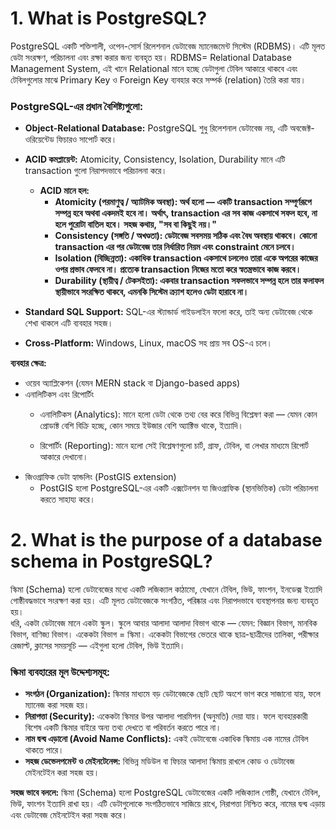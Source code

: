# 1. What is PostgreSQL?
PostgreSQL  একটি শক্তিশালী, ওপেন-সোর্স রিলেশনাল ডেটাবেজ ম্যানেজমেন্ট সিস্টেম (RDBMS)। এটি মূলত ডেটা সংরক্ষণ, পরিচালনা এবং রক্ষা করার জন্য ব্যবহৃত হয়।
RDBMS= Relational Database Management System,
এই খানে Relational মানে হচ্ছে ডেটাগুলা টেবিল আকারে থাকবে এবং টেবিলগুলোর  মাঝে Primary Key ও Foreign Key ব্যবহার করে সম্পর্ক (relation) তৈরি করা যায়।

### **PostgreSQL-এর প্রধান বৈশিষ্ট্যগুলো:**
* **Object-Relational Database:** PostgreSQL শুধু রিলেশনাল ডেটাবেজ নয়, এটি অবজেক্ট-ওরিয়েন্টেড ফিচারও সাপোর্ট করে।  
 * **ACID কমপ্লায়েন্ট:** Atomicity, Consistency, Isolation, Durability মানে এটি transaction গুলো নিরাপদভাবে পরিচালনা করে।  

   * **ACID মানে হল:**    
     * **Atomicity (পরমাণুত্ব / অ্যাটমিক অবস্থা):
অর্থ হলো — একটি transaction সম্পূর্ণরূপে সম্পন্ন হবে অথবা একদমই হবে না। অর্থাৎ, transaction এর সব কাজ একসাথে সফল হবে, না হলে পুরোটা বাতিল হবে।
সহজ কথায়, "সব বা কিছুই নয়।"**  
     * **Consistency (সঙ্গতি / অখণ্ডতা):
ডেটাবেজ সবসময় সঠিক এবং বৈধ অবস্থায় থাকবে। কোনো transaction এর পর ডেটাবেজ তার নির্ধারিত নিয়ম এবং constraint মেনে চলবে।**  
     * **Isolation (বিচ্ছিন্নতা):
একাধিক transaction একসাথে চললেও তারা একে অপরের কাজের ওপর প্রভাব ফেলবে না। প্রত্যেক transaction নিজের মতো করে স্বতন্ত্রভাবে কাজ করবে।**  
     * **Durability (স্থায়ীত্ব / টেকসইতা):
একবার transaction সফলভাবে সম্পন্ন হলে তার ফলাফল স্থায়ীভাবে সংরক্ষিত থাকবে, এমনকি সিস্টেম ক্র্যাশ হলেও ডেটা হারাবে না।**  

* **Standard SQL Support:** SQL-এর স্ট্যান্ডার্ড গাইডলাইন ফলো করে, তাই অন্য ডেটাবেজ থেকে শেখা থাকলে এটি ব্যবহার সহজ।  
 * **Cross-Platform:** Windows, Linux, macOS সহ প্রায় সব OS-এ চলে।  

  **ব্যবহার ক্ষেত্র:**  
* ওয়েব অ্যাপ্লিকেশন (যেমন MERN stack বা Django-based apps)     
* এনালিটিকস এবং রিপোর্টিং  
   * এনালিটিকস (Analytics):
মানে হলো ডেটা থেকে তথ্য বের করে বিভিন্ন বিশ্লেষণ করা — যেমন কোন প্রোডাক্ট বেশি বিক্রি হচ্ছে, কোন সময়ে ইউজার বেশি অ্যাক্টিভ থাকে, ইত্যাদি।  

    * রিপোর্টিং (Reporting):
 মানে হলো সেই বিশ্লেষণগুলো চার্ট, গ্রাফ, টেবিল, বা লেখার মাধ্যমে রিপোর্ট আকারে দেখানো।
* জিওগ্রাফিক ডেটা হ্যান্ডলিং (PostGIS extension)  
   * PostGIS হলো PostgreSQL-এর একটি এক্সটেনশন যা জিওগ্রাফিক (স্থানভিত্তিক) ডেটা পরিচালনা করতে সাহায্য করে।   



# 2. What is the purpose of a database schema in PostgreSQL?
স্কিমা (Schema) হলো ডেটাবেজের মধ্যে একটি লজিক্যাল কাঠামো, যেখানে টেবিল, ভিউ, ফাংশন, ইনডেক্স ইত্যাদি গোষ্ঠীবদ্ধভাবে সংরক্ষণ করা হয়।
এটি মূলত ডেটাবেজকে সংগঠিত, পরিষ্কার এবং নিরাপদভাবে ব্যবস্থাপনার জন্য ব্যবহৃত হয়।  
 ধরি, একটা ডেটাবেজ মানে একটা স্কুল।
স্কুলে আবার আলাদা আলাদা বিভাগ থাকে — যেমন: বিজ্ঞান বিভাগ, মানবিক বিভাগ, বাণিজ্য বিভাগ।
একেকটা বিভাগ = স্কিমা।
একেকটা বিভাগের ভেতরে থাকে ছাত্র-ছাত্রীদের তালিকা, পরীক্ষার রেজাল্ট, ক্লাসের সময়সূচি — এইগুলা হলো টেবিল, ভিউ ইত্যাদি।

### স্কিমা ব্যবহারের মূল উদ্দেশ্যসমূহ:
* **সংগঠন (Organization):** স্কিমার মাধ্যমে বড় ডেটাবেজকে ছোট ছোট অংশে ভাগ করে সাজানো যায়, ফলে ম্যানেজ করা সহজ হয়।
* **নিরাপত্তা (Security):** একেকটা স্কিমার উপর আলাদা পারমিশন (অনুমতি) দেয়া যায়। ফলে ব্যবহারকারী বিশেষ একটি স্কিমার বাইরে অন্য তথ্য দেখতে বা পরিবর্তন করতে পারে না।
* **নাম দ্বন্দ্ব এড়ানো (Avoid Name Conflicts):** একই ডেটাবেজে একাধিক স্কিমায় এক নামের টেবিল থাকতে পারে।
* **সহজ ডেভেলপমেন্ট ও মেইনটেনেন্স:** বিভিন্ন মডিউল বা ফিচার আলাদা স্কিমায় রাখলে কোড ও ডেটাবেজ মেইনটেইন করা সহজ হয়। 

**সহজ ভাবে বললে:** স্কিমা (Schema) হলো PostgreSQL ডেটাবেজের একটি লজিক্যাল গোষ্ঠী, যেখানে টেবিল, ভিউ, ফাংশন ইত্যাদি রাখা হয়। এটি ডেটাগুলোকে সংগঠিতভাবে সাজিয়ে রাখে, নিরাপত্তা নিশ্চিত করে, নামের দ্বন্দ্ব এড়ায় এবং ডেটাবেজ মেইনটেইন করা সহজ করে।

